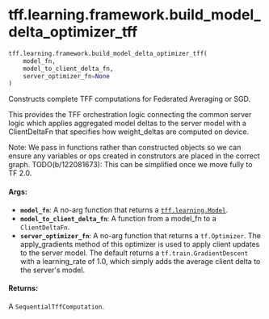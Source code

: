 <div itemscope itemtype="http://developers.google.com/ReferenceObject">
<meta itemprop="name" content="tff.learning.framework.build_model_delta_optimizer_tff" />
<meta itemprop="path" content="Stable" />
</div>

# tff.learning.framework.build_model_delta_optimizer_tff

``` python
tff.learning.framework.build_model_delta_optimizer_tff(
    model_fn,
    model_to_client_delta_fn,
    server_optimizer_fn=None
)
```

Constructs complete TFF computations for Federated Averaging or SGD.

This provides the TFF orchestration logic connecting the common server logic
which applies aggregated model deltas to the server model with a ClientDeltaFn
that specifies how weight_deltas are computed on device.

Note: We pass in functions rather than constructed objects so we can
ensure any variables or ops created in construtors are placed in the
correct graph.
TODO(b/122081673): This can be simplified once we move fully to TF 2.0.

#### Args:

* <b>`model_fn`</b>: A no-arg function that returns a <a href="../../../tff/learning/Model.md"><code>tff.learning.Model</code></a>.
* <b>`model_to_client_delta_fn`</b>: A function from a model_fn to a `ClientDeltaFn`.
* <b>`server_optimizer_fn`</b>: A no-arg function that returns a `tf.Optimizer`.
    The apply_gradients method of this optimizer is used to apply
    client updates to the server model. The default returns a
    `tf.train.GradientDescent` with a learning_rate of 1.0, which simply
    adds the average client delta to the server's model.


#### Returns:

A `SequentialTffComputation`.